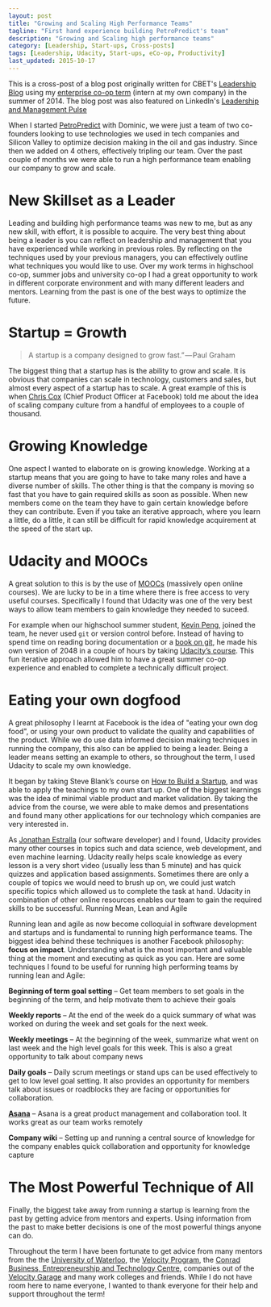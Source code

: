 ```yaml
---
layout: post
title: "Growing and Scaling High Performance Teams"
tagline: "First hand experience building PetroPredict's team"
description: "Growing and Scaling high performance teams"
category: [Leadership, Start-ups, Cross-posts] 
tags: [Leadership, Udacity, Start-ups, eCo-op, Productivity]
last_updated: 2015-10-17
---
```


This is a cross-post of a blog post originally written for CBET's [Leadership Blog](https://uwaterloo.ca/conrad-business-entrepreneurship-technology/blog/post/scaling-your-startup-team-and-knowledge) using my [enterprise co-op term](https://uwaterloo.ca/conrad-business-entrepreneurship-technology/undergraduate-students/enterprise-co-op) (intern at my own company) in the summer of 2014.  The blog post was also featured on LinkedIn's [Leadership and Management Pulse](https://www.linkedin.com/pulse/20140816182325-143036205-growing-and-scaling-high-performance-teams?trk=prof-post)  

When I started [PetroPredict](http://petropredict.com) with Dominic, we were just a team of two co-founders looking to use technologies we used in tech companies and Silicon Valley to optimize decision making in the oil and gas industry. Since then we added on 4 others, effectively tripling our team. Over the past couple of months we were able to run a high performance team enabling our company to grow and scale.

# New Skillset as a Leader

Leading and building high performance teams was new to me, but as any new skill, with effort, it is possible to acquire. The very best thing about being a leader is you can reflect on leadership and management that you have experienced while working in previous roles. By reflecting on the techniques used by your previous managers, you can effectively outline what techniques you would like to use. Over my work terms in highschool co-op, summer jobs and university co-op I had a great opportunity to work in different corporate environment and with many different leaders and mentors. Learning from the past is one of the best ways to optimize the future.

# Startup = Growth

> A startup is a company designed to grow fast.” — Paul Graham 

The biggest thing that a startup has is the ability to grow and scale. It is obvious that companies can scale in technology, customers and sales, but almost every aspect of a startup has to scale. A great example of this is when [Chris Cox](http://en.wikipedia.org/wiki/Chris_Cox_(Facebook)) (Chief Product Officer at Facebook) told me about the idea of scaling company culture from a handful of employees to a couple of thousand.

# Growing Knowledge

One aspect I wanted to elaborate on is growing knowledge. Working at a startup means that you are going to have to take many roles and have a diverse number of skills. The other thing is that the company is moving so fast that you have to gain required skills as soon as possible. When new members come on the team they have to gain certain knowledge before they can contribute. Even if you take an iterative approach, where you learn a little, do a little, it can still be difficult for rapid knowledge acquirement at the speed of the start up.

# Udacity and MOOCs

A great solution to this is by the use of [MOOCs](https://en.wikipedia.org/wiki/Massive_open_online_course) (massively open online courses). We are lucky to be in a time where there is free access to very useful courses. Specifically I found that Udacity was one of the very best ways to allow team members to gain knowledge they needed to suceed.

For example when our highschool summer student, [Kevin Peng](http://www.linkedin.com/pub/kevin-peng/9b/7b3/346), joined the team, he never used `git` or version control before. Instead of having to spend time on reading boring documentation or a [book on git](https://git-scm.com/book/en/v2), he made his own version of 2048 in a couple of hours by taking [Udacity’s course](https://www.udacity.com/course/ud248). This fun iterative approach allowed him to have a great summer co-op experience and enabled to complete a technically difficult project.

# Eating your own dogfood

A great philosophy I learnt at Facebook is the idea of "eating your own dog food", or using your own product to validate the quality and capabilities of the product. While we do use data informed decision making techniques in running the company, this also can be applied to being a leader. Being a leader means setting an example to others, so throughout the term, I used Udacity to scale my own knowledge.

It began by taking Steve Blank’s course on [How to Build a Startup](https://www.udacity.com/course/ep245), and was able to apply the teachings to my own start up. One of the biggest learnings was the idea of minimal viable product and market validation. By taking the advice from the course, we were able to make demos and presentations and found many other applications for our technology which companies are very interested in.

As [Jonathan Estralla](http://ca.linkedin.com/in/jonathanestrella) (our software developer) and I found, Udacity provides many other courses in topics such and data science, web development, and even machine learning. Udacity really helps scale knowledge as every lesson is a very short video (usually less than 5 minute) and has quick quizzes and application based assignments. Sometimes there are only a couple of topics we would need to brush up on, we could just watch specific topics which allowed us to complete the task at hand. Udacity in combination of other online resources enables our team to gain the required skills to be successful.
Running Mean, Lean and Agile

Running lean and agile as now become colloquial in software development and startups and is fundamental to running high performance teams. The biggest idea behind these techniques is another Facebook philosophy: **focus on impact**. Understanding what is the most important and valuable thing at the moment and executing as quick as you can. Here are some techniques I found to be useful for running high performing teams by running lean and Agile:

**Beginning of term goal setting** – Get team members to set goals in the beginning of the term, and help motivate them to achieve their goals

**Weekly reports** – At the end of the week do a quick summary of what was worked on during the week and set goals for the next week.

**Weekly meetings** – At the beginning of the week, summarize what went on last week and the high level goals for this week. This is also a great opportunity to talk about company news

**Daily goals** – Daily scrum meetings or stand ups can be used effectively to get to low level goal setting. It also provides an opportunity for members talk about issues or roadblocks they are facing or opportunities for collaboration.

**[Asana](http://asana.com)** – Asana is a great product management and collaboration tool. It works great as our team works remotely

**Company wiki** – Setting up and running a central source of knowledge for the company enables quick collaboration and opportunity for knowledge capture

# The Most Powerful Technique of All

Finally, the biggest take away from running a startup is learning from the past by getting advice from mentors and experts. Using information from the past to make better decisions is one of the most powerful things anyone can do.

Throughout the term I have been fortunate to get advice from many mentors from the the [University of Waterloo](http://uwaterloo.ca), the [Velocity Program](http://velocity.uwaterloo.ca), the [Conrad Business, Entrepreneurship and Technology Centre](https://uwaterloo.ca/conrad-business-entrepreneurship-technology/), companies out of the [Velocity Garage](http://velocity.uwaterloo.ca/workspaces/velocity-garage/) and many work colleges and friends. While I do not have room here to name everyone, I wanted to thank everyone for their help and support throughout the term!

